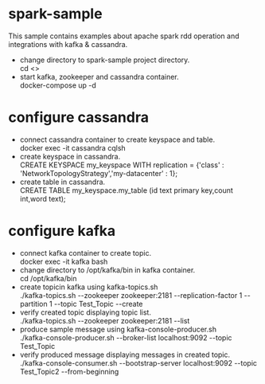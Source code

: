 # spark-sample

 This sample contains examples about apache spark rdd operation and integrations with kafka & cassandra.

- change directory to spark-sample project directory. <br/>
  cd <<spark-sample-directory>>
- start kafka, zookeeper and cassandra container. <br/>
  docker-compose up -d

# configure cassandra
- connect cassandra container to create keyspace and table. <br/> 
  docker exec -it cassandra cqlsh  
- create keyspace in cassandra.  
  CREATE KEYSPACE my_keyspace WITH replication = {'class' : 'NetworkTopologyStrategy','my-datacenter' : 1};  
- create table in cassandra.  
  CREATE TABLE my_keyspace.my_table (id text primary key,count int,word text);  

# configure kafka
- connect kafka container to create topic.  
  docker exec -it kafka bash  
- change directory to /opt/kafka/bin in kafka container.  
  cd /opt/kafka/bin  
- create topicin kafka using kafka-topics.sh   
  ./kafka-topics.sh --zookeeper zookeeper:2181 --replication-factor 1 --partition 1 --topic Test_Topic --create   
- verify created topic displaying topic list.  
 ./kafka-topics.sh --zookeeper zookeeper:2181 --list  
- produce sample message using kafka-console-producer.sh   
 ./kafka-console-producer.sh --broker-list localhost:9092 --topic Test_Topic  
- verify produced message displaying messages in created topic.  
 ./kafka-console-consumer.sh --bootstrap-server localhost:9092 --topic Test_Topic2 --from-beginning  


